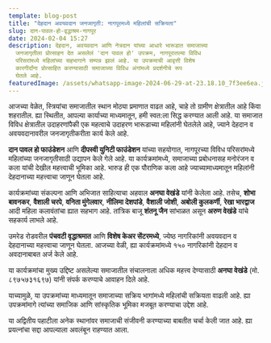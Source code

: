 ```yaml
---
template: blog-post
title: "देहदान अवयवदान जनजागृती: नागपूरमध्ये महिलांची सक्रियता"
slug: दान-पावल-हो-वृद्धाश्रम-नागपूर
date: 2024-02-04 15:27
description: देहदान, अवयवदान आणि नेत्रदान यांच्या आधारे भारूडात समाजाच्या
  जनजागृतीला प्रोत्साहन देत असलेलं 'दान पावल हो' उपक्रम, नागपूरातल्या विविध
  परिसरांमध्ये महिलांच्या सहभागाने सम्पन्न झालं आहे. या उपक्रमाची आवृत्ती विशेष
  कारगीर्दांना प्रोत्साहित करण्यासाठी समाजाच्या विविध अंगांमध्ये प्रदर्शनीचे रूप
  घेतले आहे.
featuredImage: /assets/whatsapp-image-2024-06-29-at-23.18.10_7f3ee6ea.jpg
---
```

आजच्या वेळेत, स्त्रियांचा समाजातील स्थान मोठ्या प्रमाणात वाढत आहे, चाहे तो ग्रामीण क्षेत्रातील आहे किंवा शहरातील. ह्या स्थितीत, आपल्या कार्याच्या माध्यमातून, हमी स्वत:ला सिद्ध करण्यात आली आहे. या समाजात विविध क्षेत्रातील उदाहरणांपैकी एक महत्वाचे उदाहरण भारूडाच्या महिलांनी घेतलेले आहे, ज्याने देहदान व अवयवदानावरील जनजागृतीकरीता कार्य केले आहे.

**दान पावल हो फाउंडेशन** आणि **दीपस्वी युनिटी फाउंडेशन** यांच्या सहयोगात, नागपूरच्या विविध परिसरांमध्ये महिलांच्या जनजागृतीसाठी उद्यापन केले गेले आहे. या कार्यक्रमांमध्ये, समाजाच्या प्रबोधनासह मनोरंजन व कला यांची देखील महत्त्वाची भूमिका आहे. भारुड ही एक पौराणिक कला आहे ज्याच्यामाध्यमातून महिलांनी देहदानाच्या महत्त्वाचा जाणून घेतला आहे.

कार्यक्रमांच्या संकल्पना आणि अभिजात साहित्याचा अहवाल **अनघा वेखंडे** यांनी केलेला आहे. तसेच, **शोभा बावनकर**, **वैशाली चरपे**, **वनिता मुंगेलवार**, **नीलिमा देशपांडे**, **वैशाली जोशी**, **अबोली कुलकर्णी**, **रेखा भारद्वाज** आदी महिला कलावंतांचा ह्यात सहभाग आहे. तांत्रिक बाजू **शंतनू जैन** सांभाळत असून **अरुण वेखंडे** यांचे सहकार्य लाभले आहे.

उमरेड रोडवरील **पंचवटी वृद्धाश्रमात** आणि **विशेष केअर सेंटरमध्ये**, ज्येष्ठ नागरिकांनी अवयवदान व देहदानाच्या महत्त्वाचा जाणून घेतला. आजच्या वेळी, ह्या कार्यक्रमांमध्ये १५० नागरिकांनी देहदान व अवदानाबाबत अर्ज केले आहे.

या कार्यक्रमांचा मुख्य उद्दिष्ट असलेल्या समाजातील संचालनाला अधिक महत्त्व देण्यासाठी **अनघा वेखंडे** (मो. ८९७५७३१६९७) यांनी संपर्क करण्याचे आवाहन दिले आहे.

याच्यामुळे, या उपक्रमांच्या माध्यमातून समाजाच्या सक्रिय भागांमध्ये महिलांची सक्रियता वाढली आहे. ह्या उपक्रमांमागे त्यांच्या समाजिक आणि सांस्कृतिक भूमिका मजबूत करण्याचा उद्देश आहे.

या अद्वितीय पहाटीला अनेक स्थानांवर समाजाची संजीवनी करण्याच्या बाबतीत चर्चा केली जात आहे. ह्या प्रयत्नांचा सद्दा आपल्याला अवलंबून राहण्यात आला.